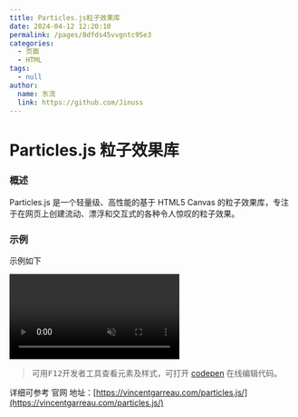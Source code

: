 ```yaml
---
title: Particles.js粒子效果库
date: 2024-04-12 12:20:10
permalink: /pages/8dfds45vvgntc95e3
categories:
  - 页面
  - HTML
tags:
  - null
author:
  name: 东流
  link: https://github.com/Jinuss
---
```


# Particles.js 粒子效果库

### 概述

Particles.js 是一个轻量级、高性能的基于 HTML5 Canvas 的粒子效果库，专注于在网页上创建流动、漂浮和交互式的各种令人惊叹的粒子效果。

### 示例

示例如下

<video controls autoplay loop muted>
   <source src="../../Demo/webm/20240412173244.webm" type="video/webm">
</video>

> 可用<kbd>F12</kbd>开发者工具查看元素及样式，可打开 [codepen](https://codepen.io/东流/pen/abxKKZM) 在线编辑代码。

详细可参考 官网 地址：[https://vincentgarreau.com/particles.js/](https://vincentgarreau.com/particles.js/)
